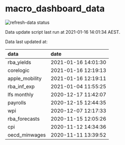 
<!-- README.md is generated from README.Rmd. Please edit that file -->

# macro\_dashboard\_data

<!-- badges: start -->

![refresh-data
status](https://github.com/MattCowgill/macro_dashboard_data/workflows/refresh-data/badge.svg)

<!-- badges: end -->

Data update script last run at 2021-01-16 14:01:34 AEST.

Data last updated at:

| data            | date                |
| :-------------- | :------------------ |
| rba\_yields     | 2021-01-16 14:01:30 |
| corelogic       | 2021-01-16 12:19:13 |
| apple\_mobility | 2021-01-16 12:19:11 |
| rba\_inf\_exp   | 2021-01-04 11:55:25 |
| lfs monthly     | 2020-12-17 11:42:07 |
| payrolls        | 2020-12-15 12:44:35 |
| wpi             | 2020-12-07 12:17:33 |
| rba\_forecasts  | 2020-11-15 12:05:26 |
| cpi             | 2020-11-12 14:34:36 |
| oecd\_minwages  | 2020-11-11 13:39:52 |
